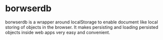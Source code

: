 # borwserdb
borwserdb is a wrapper around localStorage to enable document like local storing of objects in the browser.
It makes persisting and loading persisted objects inside web apps very easy and convenient.